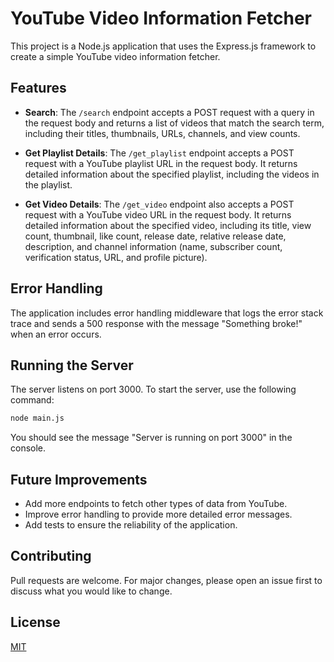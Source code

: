 # YouTube Video Information Fetcher

This project is a Node.js application that uses the Express.js framework to create a simple YouTube video information fetcher. 

## Features

- **Search**: The `/search` endpoint accepts a POST request with a query in the request body and returns a list of videos that match the search term, including their titles, thumbnails, URLs, channels, and view counts.

- **Get Playlist Details**: The `/get_playlist` endpoint accepts a POST request with a YouTube playlist URL in the request body. It returns detailed information about the specified playlist, including the videos in the playlist.

- **Get Video Details**: The `/get_video` endpoint also accepts a POST request with a YouTube video URL in the request body. It returns detailed information about the specified video, including its title, view count, thumbnail, like count, release date, relative release date, description, and channel information (name, subscriber count, verification status, URL, and profile picture).

## Error Handling

The application includes error handling middleware that logs the error stack trace and sends a 500 response with the message "Something broke!" when an error occurs.

## Running the Server

The server listens on port 3000. To start the server, use the following command:

```bash
node main.js
```
You should see the message "Server is running on port 3000" in the console.

## Future Improvements

- Add more endpoints to fetch other types of data from YouTube.
- Improve error handling to provide more detailed error messages.
- Add tests to ensure the reliability of the application.

## Contributing

Pull requests are welcome. For major changes, please open an issue first to discuss what you would like to change.

## License

[MIT](https://choosealicense.com/licenses/mit/)